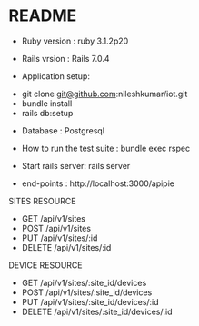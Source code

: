 # README

* Ruby version : ruby 3.1.2p20

* Rails vrsion : Rails 7.0.4

* Application setup: 

- git clone git@github.com:nileshkumar/iot.git
- bundle install
- rails db:setup

* Database : Postgresql

* How to run the test suite : bundle exec rspec

* Start rails server: rails server

* end-points : http://localhost:3000/apipie

SITES RESOURCE

- GET    /api/v1/sites
- POST   /api/v1/sites 
- PUT    /api/v1/sites/:id
- DELETE /api/v1/sites/:id

DEVICE RESOURCE

- GET    /api/v1/sites/:site_id/devices
- POST   /api/v1/sites/:site_id/devices
- PUT    /api/v1/sites/:site_id/devices/:id
- DELETE /api/v1/sites/:site_id/devices/:id